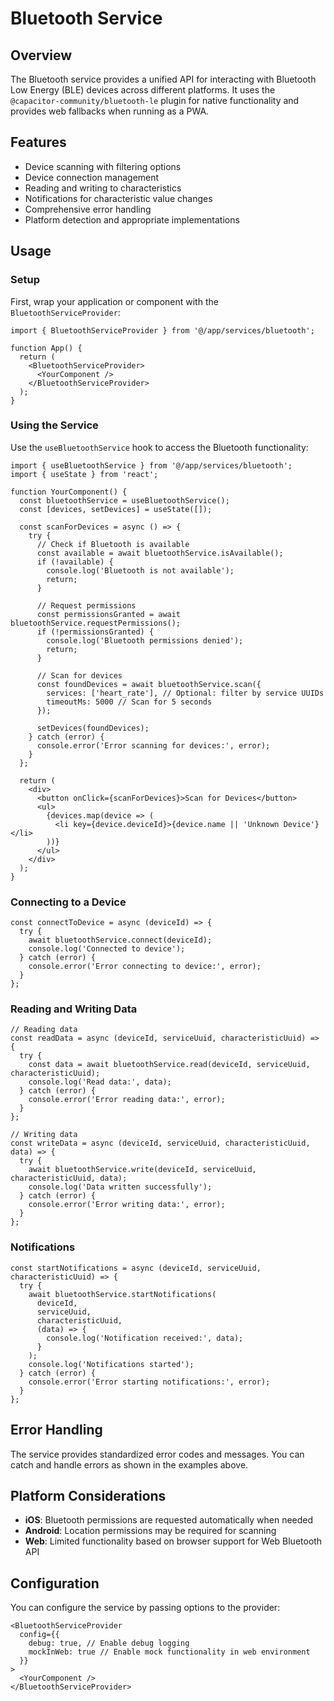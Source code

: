 # Bluetooth Service

## Overview

The Bluetooth service provides a unified API for interacting with Bluetooth Low Energy (BLE) devices across different platforms. It uses the `@capacitor-community/bluetooth-le` plugin for native functionality and provides web fallbacks when running as a PWA.

## Features

- Device scanning with filtering options
- Device connection management
- Reading and writing to characteristics
- Notifications for characteristic value changes
- Comprehensive error handling
- Platform detection and appropriate implementations

## Usage

### Setup

First, wrap your application or component with the `BluetoothServiceProvider`:

```tsx
import { BluetoothServiceProvider } from '@/app/services/bluetooth';

function App() {
  return (
    <BluetoothServiceProvider>
      <YourComponent />
    </BluetoothServiceProvider>
  );
}
```

### Using the Service

Use the `useBluetoothService` hook to access the Bluetooth functionality:

```tsx
import { useBluetoothService } from '@/app/services/bluetooth';
import { useState } from 'react';

function YourComponent() {
  const bluetoothService = useBluetoothService();
  const [devices, setDevices] = useState([]);
  
  const scanForDevices = async () => {
    try {
      // Check if Bluetooth is available
      const available = await bluetoothService.isAvailable();
      if (!available) {
        console.log('Bluetooth is not available');
        return;
      }
      
      // Request permissions
      const permissionsGranted = await bluetoothService.requestPermissions();
      if (!permissionsGranted) {
        console.log('Bluetooth permissions denied');
        return;
      }
      
      // Scan for devices
      const foundDevices = await bluetoothService.scan({
        services: ['heart_rate'], // Optional: filter by service UUIDs
        timeoutMs: 5000 // Scan for 5 seconds
      });
      
      setDevices(foundDevices);
    } catch (error) {
      console.error('Error scanning for devices:', error);
    }
  };
  
  return (
    <div>
      <button onClick={scanForDevices}>Scan for Devices</button>
      <ul>
        {devices.map(device => (
          <li key={device.deviceId}>{device.name || 'Unknown Device'}</li>
        ))}
      </ul>
    </div>
  );
}
```

### Connecting to a Device

```tsx
const connectToDevice = async (deviceId) => {
  try {
    await bluetoothService.connect(deviceId);
    console.log('Connected to device');
  } catch (error) {
    console.error('Error connecting to device:', error);
  }
};
```

### Reading and Writing Data

```tsx
// Reading data
const readData = async (deviceId, serviceUuid, characteristicUuid) => {
  try {
    const data = await bluetoothService.read(deviceId, serviceUuid, characteristicUuid);
    console.log('Read data:', data);
  } catch (error) {
    console.error('Error reading data:', error);
  }
};

// Writing data
const writeData = async (deviceId, serviceUuid, characteristicUuid, data) => {
  try {
    await bluetoothService.write(deviceId, serviceUuid, characteristicUuid, data);
    console.log('Data written successfully');
  } catch (error) {
    console.error('Error writing data:', error);
  }
};
```

### Notifications

```tsx
const startNotifications = async (deviceId, serviceUuid, characteristicUuid) => {
  try {
    await bluetoothService.startNotifications(
      deviceId,
      serviceUuid,
      characteristicUuid,
      (data) => {
        console.log('Notification received:', data);
      }
    );
    console.log('Notifications started');
  } catch (error) {
    console.error('Error starting notifications:', error);
  }
};
```

## Error Handling

The service provides standardized error codes and messages. You can catch and handle errors as shown in the examples above.

## Platform Considerations

- **iOS**: Bluetooth permissions are requested automatically when needed
- **Android**: Location permissions may be required for scanning
- **Web**: Limited functionality based on browser support for Web Bluetooth API

## Configuration

You can configure the service by passing options to the provider:

```tsx
<BluetoothServiceProvider 
  config={{
    debug: true, // Enable debug logging
    mockInWeb: true // Enable mock functionality in web environment
  }}
>
  <YourComponent />
</BluetoothServiceProvider>
```